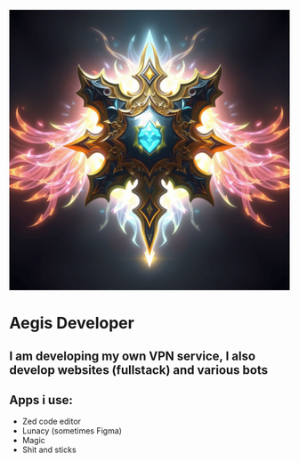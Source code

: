 ![img](aegis1.png)
# Aegis Developer

## I am developing my own VPN service, I also develop websites (fullstack) and various bots

## Apps i use:
- Zed code editor
- Lunacy (sometimes Figma)
- Magic
- Shit and sticks


